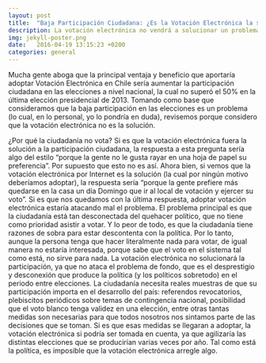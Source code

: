 ```yaml
---
layout: post
title:  "Baja Participación Ciudadana: ¿Es la Votación Electrónica la solución"
description: La votación electrónica no vendrá a solucionar un problema de fondo que posee la política chilena.
img: jekyll-poster.png
date:   2016-04-19 13:15:23 +0200
categories: general
---
```

Mucha gente aboga que la principal ventaja y beneficio que aportaría adoptar Votación Electrónica en Chile sería aumentar la participación ciudadana en las elecciones a nivel nacional, la cual no superó el 50% en la última elección presidencial de 2013. Tomando como base que consideramos que la baja participación en las elecciones es un problema (lo cual, en lo personal, yo lo pondría en duda), revisemos porque considero que la votación electrónica no es la solución.

¿Por qué la ciudadanía no vota? Si es que la votación electrónica fuera la solución a la participación ciudadana, la respuesta a esta pregunta sería algo del estilo “porque la gente no le gusta rayar en una hoja de papel su preferencia”. Por supuesto que esto no es así. Ahora bien, si vemos que la votación electrónica por Internet es la solución (la cual por ningún motivo deberíamos adoptar), la respuesta sería “porque la gente prefiere más quedarse en la casa un día Domingo que ir al local de votación y ejercer su voto”. Si es que nos quedamos con la última respuesta, adoptar votación electrónica estaría atacando mal el problema. El problema principal es que la ciudadanía está tan desconectada del quehacer político, que no tiene como prioridad asistir a votar. Y lo peor de todo, es que la ciudadanía tiene razones de sobra para estar descontenta con la política. Por lo tanto, aunque la persona tenga que hacer literalmente nada para votar, de igual manera no estaría interesada, porque sabe que el voto en el sistema tal como está, no sirve para nada. La votación electrónica no solucionará la participación, ya que no ataca el problema de fondo, que es el desprestigio y desconexión que produce la política (y los políticos sobretodo) en el periodo entre elecciones. La ciudadanía necesita reales muestras de que su participación importa en el desarrollo del país: referendos revocatorios, plebiscitos periódicos sobre temas de contingencia nacional, posibilidad que el voto blanco tenga validez en una elección, entre otras tantas medidas son necesarias para que todos nosotros nos sintamos parte de las decisiones que se toman. Si es que esas medidas se llegaran a adoptar, la votación electrónica si podría ser tomada en cuenta, ya que agilizaría las distintas elecciones que se producirían varias veces por año. Tal como está la política, es imposible que la votación electrónica arregle algo.